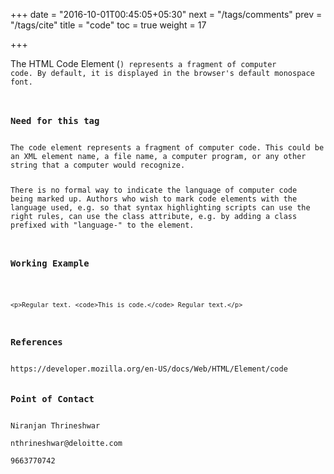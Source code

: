 +++
date = "2016-10-01T00:45:05+05:30"
next = "/tags/comments"
prev = "/tags/cite"
title = "code"
toc = true
weight = 17

+++

The HTML Code Element (<code>) represents a fragment of computer code. By default, it is displayed in the browser's default monospace font.

<h3>Need for this tag</h3>
The code element represents a fragment of computer code. This could be an XML element name, a file name, a computer program, or any other string that a computer would recognize.

There is no formal way to indicate the language of computer code being marked up. Authors who wish to mark code elements with the language used, e.g. so that syntax highlighting scripts can use the right rules, can use the class attribute, e.g. by adding a class prefixed with "language-" to the element.

<h3>Working Example</h3>

    <p>Regular text. <code>This is code.</code> Regular text.</p>

<h3>References</h3>
https://developer.mozilla.org/en-US/docs/Web/HTML/Element/code

<h3>Point of Contact</h3>
Niranjan Thrineshwar <br>
nthrineshwar@deloitte.com <br>
9663770742
